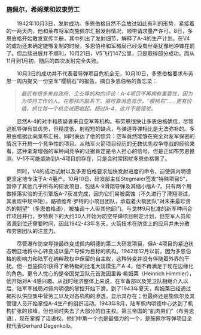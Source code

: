 ### 施佩尔，希姆莱和奴隶劳工

　　1942年10月3日，发射成功。多恩伯格自然不会放过如此有利的形势，紧接着的一两天内，他和莱布将军向施佩尔汇报发射情况，顺带请求量产许可。8日，多恩伯格开始散发宣传手册，其中列出了发射细节，解释了A-4的生产计划。在V4的成功还未确定能够复制的时候，多恩伯格和军械局已经没有丝毫犹豫地冲锋在前了。但后续进展并不顺利，10月21日，V5飞行147公里，只是取得部分成功。而从11月到1月初，随后的四次发射完全失败。

　　10月3日的成功并不代表着导弹项目危机全无，10月10日，多恩伯格要求布劳恩一周内提交一份空军“樱桃石”的报告。摘自多恩伯格的备忘录：

> *最近有很多来自政府、企业等机构的评论：A-4项目不再拥有重要性，因为为项目工作的人。在那样的联系下，据可靠消息显示，“樱桃石”……更有价值，抓住每一个机会试图崛起，超过A-4，这并不是错觉。*

　　显然A-4的对手和质疑者来自空军等机构。布劳恩很快让多恩伯格确信，尽管巡航导弹有其优势，但精度低、射程短的缺点，与弹道导弹相比是无法弥补的。多恩伯格据此向莱布汇报，同时表达了他的惊异：空军竟然能够在完全对友军保密的情况下开启一个竞争性的项目。从陆军火箭项目经历的无数优先权争夺战的经验来看，这种渐渐增强的军种间竞争的证据肯定是令人担心的信号。但是正如布劳恩推测，V-1不可能威胁到A-4项目的存在，只是会时常困扰多恩伯格罢了。

　　同时，V4的成功试射以及多恩伯格要求加快发射进度的命令，迫使佩内明德更坚定地专注于A-4量产。10月10日，研发部主任Stegmaier签发“特殊项目S”，暂停了其他几乎所有的研发项目，包括A-9滑翔导弹及其缩小版A-7。只有两个用做掉落实验的无引擎版A-7获准完成，因为它们易被腐蚀（不久进行了滑翔测试，其表现中规中矩）。路德维希·罗特的小项目团队，承载着火箭团队“对未来最珍贵的的期望”（多恩伯格语），被抽调十人带其他部门。与戈林9月批准的新军种间合作项目并行，罗特剩下的大约30人开始为防空导弹项目制定计划，但空军人员和资源到位还需要时间，因此1942-43年冬天，火箭技术在防空上的应用并未分散布劳恩团队的注意力。

　　尽管瀑布防空导弹最终变成佩内明德的第二大研发项目，但A-4项目的紧迫状态明显地将中心转变成以量产导弹为目标的机构。1942年12月以前，因为多恩伯格的影响力和陆军在纳粹政权中保留的自主权，这种转变并没有伴随着外界的干扰。但一旦施佩尔获得了希特勒的批准大规模生产A-4，他不再满足于现在边缘化的角色。更令人忧心的是帝国党卫队元首海因里希·希姆莱（Heinrich Himmler），他开始对A-4感兴趣。从战时经济整体上来说，在军备部以及党卫队相继介入以后，陆军军械局对佩内明德的掌控开始下滑。到了1943年夏天，希姆莱已经通过褐衫队供应集中营劳工以及对各机构的渗透，显示其存在；但最终还是施佩尔及其管理人员开始掌控A-4生产的组织活动。1943年8月，陆军佩内明德中心达到了机构扩张的顶峰，但也同时失去了大部分的自主权。第三帝国的“肌肉男们”（布劳恩语），现在掌握了话语权。他们中第一个也是最强力的一个，是施佩尔导弹项目全权代表Gerhard Degenkolb。
